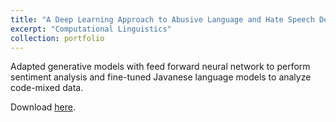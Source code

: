 ```yaml
---
title: "A Deep Learning Approach to Abusive Language and Hate Speech Detection for the Javanese Language"
excerpt: "Computational Linguistics"
collection: portfolio
---
```


Adapted generative models with feed forward neural network to perform sentiment analysis and fine-tuned Javanese language models to analyze code-mixed data.

Download [here](http://bkwalsh.github.io/files/compling.pdf "compling").
